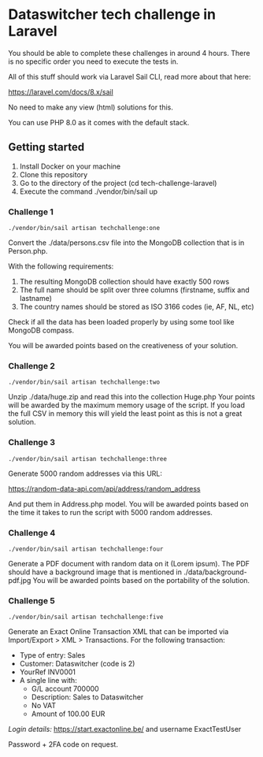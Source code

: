# Dataswitcher tech challenge in Laravel

You should be able to complete these challenges in around 4 hours. There is no specific order you need to execute the tests in.

All of this stuff should work via Laravel Sail CLI, read more about that here:

https://laravel.com/docs/8.x/sail

No need to make any view (html) solutions for this.

You can use PHP 8.0 as it comes with the default stack.

## Getting started

1. Install Docker on your machine
2. Clone this repository
3. Go to the directory of the project (cd tech-challenge-laravel)
4. Execute the command ./vendor/bin/sail up

### Challenge 1

    ./vendor/bin/sail artisan techchallenge:one

Convert the ./data/persons.csv file into the MongoDB collection that is in Person.php.

With the following requirements:

1. The resulting MongoDB collection should have exactly 500 rows
2. The full name should be split over three columns (firstname, suffix and lastname)
3. The country names should be stored as ISO 3166 codes (ie, AF, NL, etc) 

Check if all the data has been loaded properly by using some tool like MongoDB compass.

You will be awarded points based on the creativeness of your solution.

### Challenge 2

    ./vendor/bin/sail artisan techchallenge:two

Unzip ./data/huge.zip and read this into the collection Huge.php
Your points will be awarded by the maximum memory usage of the script. 
If you load the full CSV in memory this will yield the least point as this is not a great solution.

### Challenge 3 

    ./vendor/bin/sail artisan techchallenge:three

Generate 5000 random addresses via this URL:

https://random-data-api.com/api/address/random_address

And put them in Address.php model.
You will be awarded points based on the time it takes to run the script with 5000 random addresses.

### Challenge 4

    ./vendor/bin/sail artisan techchallenge:four

Generate a PDF document with random data on it (Lorem ipsum). The PDF should have a background image that is mentioned in ./data/background-pdf.jpg
You will be awarded points based on the portability of the solution.

### Challenge 5

    ./vendor/bin/sail artisan techchallenge:five

Generate an Exact Online Transaction XML that can be imported via Import/Export > XML > Transactions. For the following transaction:

* Type of entry: Sales
* Customer: Dataswitcher (code is 2)
* YourRef INV0001
* A single line with: 
  * G/L account 700000
  * Description: Sales to Dataswitcher
  * No VAT
  * Amount of 100.00 EUR
  
*Login details:* 
https://start.exactonline.be/
and username ExactTestUser

Password + 2FA code on request.
